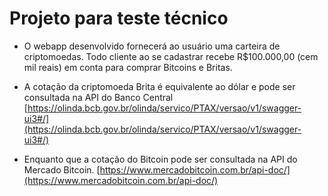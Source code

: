 # Projeto para teste técnico

- O webapp desenvolvido fornecerá ao usuário uma carteira de criptomoedas. Todo cliente ao se cadastrar recebe R$100.000,00 (cem mil reais) em conta para comprar Bitcoins e Britas.

- A cotação da criptomoeda Brita é equivalente ao dólar e pode ser consultada na API do Banco Central
[https://olinda.bcb.gov.br/olinda/servico/PTAX/versao/v1/swagger-ui3#/](https://olinda.bcb.gov.br/olinda/servico/PTAX/versao/v1/swagger-ui3#/) 

- Enquanto que a cotação do Bitcoin pode ser consultada na API do Mercado Bitcoin. [https://www.mercadobitcoin.com.br/api-doc/](https://www.mercadobitcoin.com.br/api-doc/)
